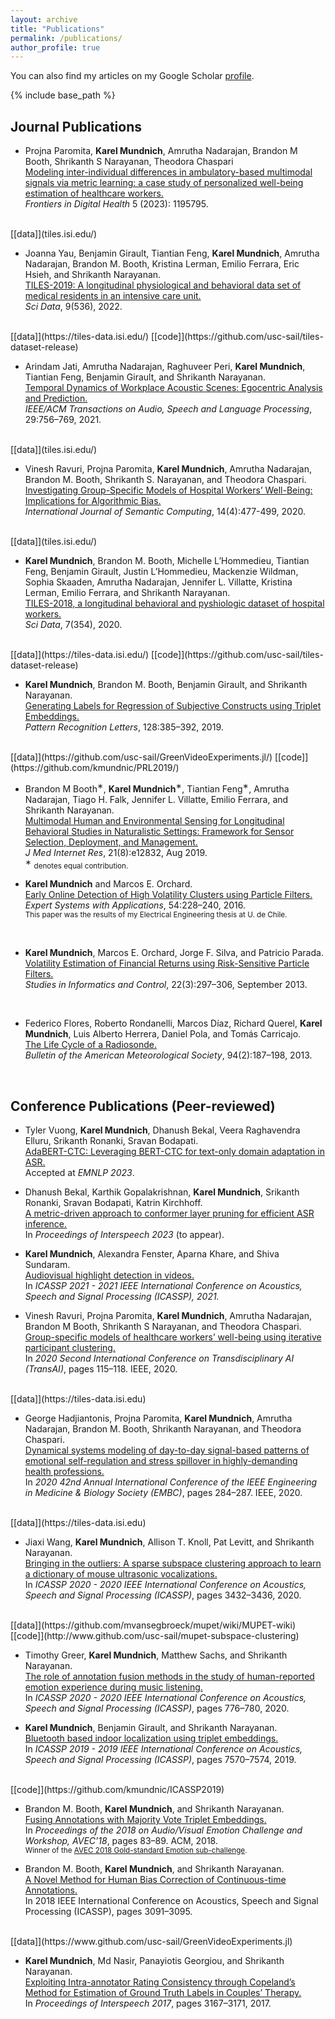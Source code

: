 ```yaml
---
layout: archive
title: "Publications"
permalink: /publications/
author_profile: true
---
```


You can also find my articles on my Google Scholar [profile](https://scholar.google.com/citations?user=eCR5px8AAAAJ&hl=en).
<!-- {% if author.googlescholar %} -->
<!-- You can also find my articles on <u><a href="{{author.googlescholar}}">my Google Scholar profile</a>.</u> -->
<!-- {% endif %} -->

{% include base_path %}

## Journal Publications

 * Projna Paromita, <b>Karel Mundnich</b>, Amrutha Nadarajan, Brandon M Booth, Shrikanth S Narayanan, Theodora Chaspari
 <br>[Modeling inter-individual differences in ambulatory-based multimodal signals via metric learning: a case study of personalized well-being estimation of healthcare workers.](https://doi.org/10.3389/fdgth.2023.1195795)
<br><em>Frontiers in Digital Health</em> 5 (2023): 1195795.
<br>
[[data]](tiles.isi.edu/)

 * Joanna Yau, Benjamin Girault, Tiantian Feng, <b>Karel Mundnich</b>, Amrutha Nadarajan, Brandon M. Booth, Kristina Lerman, Emilio Ferrara, Eric Hsieh, and Shrikanth Narayanan.
 <br>[TILES-2019: A longitudinal physiological and behavioral data set of medical residents in an intensive care unit.](https://doi.org/10.1038/s41597-022-01636-4)
 <br><em>Sci Data</em>, 9(536), 2022.
 <br>
 [[data]](https://tiles-data.isi.edu/)
 [[code]](https://github.com/usc-sail/tiles-dataset-release)

 * Arindam Jati, Amrutha Nadarajan, Raghuveer Peri, <b>Karel Mundnich</b>, Tiantian Feng, Benjamin Girault, and Shrikanth Narayanan.
<br>[Temporal Dynamics of Workplace Acoustic Scenes: Egocentric Analysis and Prediction.](http://sail.usc.edu/publications/files/Jati-TASLP2021.pdf)
<br><em>IEEE/ACM Transactions on Audio, Speech and Language Processing</em>, 29:756–769, 2021.
<br>
[[data]](tiles.isi.edu/)

 * Vinesh Ravuri, Projna Paromita, <b>Karel Mundnich</b>, Amrutha Nadarajan, Brandon M. Booth, Shrikanth S. Narayanan, and Theodora Chaspari.
<br>[Investigating Group-Specific Models of Hospital Workers’ Well-Being: Implications for Algorithmic Bias.](https://doi.org/10.1142/S1793351X20500075)
<br><em>International Journal of Semantic Computing</em>, 14(4):477-499, 2020.
<br>
[[data]](tiles.isi.edu/)

 * <b>Karel Mundnich</b>, Brandon M. Booth, Michelle L’Hommedieu, Tiantian Feng, Benjamin Girault, Justin L’Hommedieu, Mackenzie Wildman, Sophia Skaaden, Amrutha Nadarajan, Jennifer L. Villatte, Kristina Lerman, Emilio Ferrara, and Shrikanth Narayanan.
 <br>[TILES-2018, a longitudinal behavioral and pyshiologic dataset of hospital workers.](https://doi.org/10.1038/s41597-020-00655-3)
 <br><em>Sci Data</em>, 7(354), 2020.
 <br>
 [[data]](https://tiles-data.isi.edu/)
 [[code]](https://github.com/usc-sail/tiles-dataset-release)

 * <b>Karel Mundnich</b>, Brandon M. Booth, Benjamin Girault, and Shrikanth Narayanan.
 <br>[Generating Labels for Regression of Subjective Constructs using Triplet Embeddings.](https://sail.usc.edu/publications/files/1-s2.0-S0167865519302752-main%20(1).pdf)
 <br><em>Pattern Recognition Letters</em>, 128:385–392, 2019.
 <br>
 [[data]](https://github.com/usc-sail/GreenVideoExperiments.jl/)
 [[code]](https://github.com/kmundnic/PRL2019/)

 * Brandon M Booth<sup>∗</sup>, <b>Karel Mundnich</b><sup>∗</sup>, Tiantian Feng<sup>∗</sup>, Amrutha Nadarajan, Tiago H. Falk, Jennifer L. Villatte, Emilio Ferrara, and Shrikanth Narayanan.
 <br>[Multimodal Human and Environmental Sensing for Longitudinal Behavioral Studies in Naturalistic Settings: Framework for Sensor Selection, Deployment, and Management.](https://www.jmir.org/2019/8/e12832/)
 <br><em>J Med Internet Res</em>, 21(8):e12832, Aug 2019.
 <br><sup>∗</sup> <small>denotes equal contribution.</small>

 * <b>Karel Mundnich</b> and Marcos E. Orchard.
  <br>[Early Online Detection of High Volatility Clusters using Particle Filters.](http://repositorio.uchile.cl/bitstream/handle/2250/140316/Early-online-detection-of-high-volatility.pdf)
 <br><em>Expert Systems with Applications</em>, 54:228–240, 2016.
 <br><small>This paper was the results of my Electrical Engineering thesis at U. de Chile.</small>
 <br>

 * <b>Karel Mundnich</b>, Marcos E. Orchard, Jorge F. Silva, and Patricio Parada.
 <br>[Volatility Estimation of Financial Returns using Risk-Sensitive Particle Filters.](https://sic.ici.ro/wp-content/uploads/2013/09/SIC_2013-3-Art6.pdf)
 <br><em>Studies in Informatics and Control</em>, 22(3):297–306, September 2013.
 <br>

 * Federico Flores, Roberto Rondanelli, Marcos Díaz, Richard Querel, <b>Karel Mundnich</b>, Luis Alberto Herrera, Daniel Pola, and Tomás Carricajo.
 <br>[The Life Cycle of a Radiosonde.](https://journals.ametsoc.org/view/journals/bams/94/2/bams-d-11-00163.1.xml?tab_body=pdf)
 <br><em>Bulletin of the American Meteorological Society</em>, 94(2):187–198, 2013.
 <br>

## Conference Publications (Peer-reviewed)

 * Tyler Vuong, <b>Karel Mundnich</b>, Dhanush Bekal, Veera Raghavendra Elluru, Srikanth Ronanki, Sravan Bodapati.
 <br>[AdaBERT-CTC: Leveraging BERT-CTC for text-only domain adaptation in ASR.](https://www.amazon.science/publications/adabert-ctc-leveraging-bert-ctc-for-text-only-domain-adaptation-in-asr)
 <br>Accepted at <em>EMNLP 2023</em>.

 * Dhanush Bekal, Karthik Gopalakrishnan, <b>Karel Mundnich</b>, Srikanth Ronanki, Sravan Bodapati, Katrin Kirchhoff.
 <br>[A metric-driven approach to conformer layer pruning for efficient ASR inference.](https://www.amazon.science/publications/a-metric-driven-approach-to-conformer-layer-pruning-for-efficient-asr-inference)
 <br>In <em>Proceedings of Interspeech 2023</em> (to appear).

 * <b>Karel Mundnich</b>, Alexandra Fenster, Aparna Khare, and Shiva Sundaram.
 <br>[Audiovisual highlight detection in videos.](https://arxiv.org/pdf/2102.05811.pdf)
 <br>In <em>ICASSP 2021 - 2021 IEEE International Conference on Acoustics, Speech and Signal Processing (ICASSP), 2021.</em>

 * Vinesh Ravuri, Projna Paromita, <b>Karel Mundnich</b>, Amrutha Nadarajan, Brandon M Booth, Shrikanth S Narayanan, and Theodora Chaspari.
 <br>[Group-specific models of healthcare workers’ well-being using iterative participant clustering.](https://sail.usc.edu/publications/files/ravuri_transai20.pdf)
 <br>In <em>2020 Second International Conference on Transdisciplinary AI (TransAI)</em>, pages 115–118. IEEE, 2020.
 <br>
 [[data]](https://tiles-data.isi.edu)

 * George Hadjiantonis, Projna Paromita, <b>Karel Mundnich</b>, Amrutha Nadarajan, Brandon M. Booth, Shrikanth Narayanan, and Theodora Chaspari.
 <br>[Dynamical systems modeling of day-to-day signal-based patterns of emotional self-regulation and stress spillover in highly-demanding health professions.](https://sail.usc.edu/publications/files/DSMEmotionalSelfRegulationHospitalWorkers_EMBC2020.pdf)
 <br>In <em>2020 42nd Annual International Conference of the IEEE Engineering in Medicine & Biology Society (EMBC)</em>, pages 284–287. IEEE, 2020.
 <br>
 [[data]](https://tiles-data.isi.edu)

 * Jiaxi Wang, <b>Karel Mundnich</b>, Allison T. Knoll, Pat Levitt, and Shrikanth Narayanan.
 <br>[Bringing in the outliers: A sparse subspace clustering approach to learn a dictionary of mouse ultrasonic vocalizations.](https://sail.usc.edu/publications/files/ICASSP2020____MUPET.pdf)
 <br>In <em>ICASSP 2020 - 2020 IEEE International Conference on Acoustics, Speech and Signal Processing (ICASSP)</em>, pages 3432–3436, 2020.
 <br>
 [[data]](https://github.com/mvansegbroeck/mupet/wiki/MUPET-wiki)
 [[code]](http://www.github.com/usc-sail/mupet-subspace-clustering)

 * Timothy Greer, <b>Karel Mundnich</b>, Matthew Sachs, and Shrikanth Narayanan.
 <br>[The role of annotation fusion methods in the study of human-reported emotion experience during music listening.](https://sail.usc.edu/publications/files/ICASSP_2020_Music_Annotation_Fusion.pdf)
 <br>In <em>ICASSP 2020 - 2020 IEEE International Conference on Acoustics, Speech and Signal Processing (ICASSP)</em>, pages 776–780, 2020.

 * <b>Karel Mundnich</b>, Benjamin Girault, and Shrikanth Narayanan.
 <br>[Bluetooth based indoor localization using triplet embeddings.](https://sail.usc.edu/publications/files/Mundnich-ICASSP2019.pdf)
 <br>In <em>ICASSP 2019 - 2019 IEEE International Conference on Acoustics, Speech and Signal Processing (ICASSP)</em>, pages 7570–7574, 2019.
 <br>
 [[code]](https://github.com/kmundnic/ICASSP2019)

 * Brandon M. Booth, <b>Karel Mundnich</b>, and Shrikanth Narayanan.
 <br>[Fusing Annotations with Majority Vote Triplet Embeddings.](https://sail.usc.edu/publications/files/p83-booth.pdf)
 <br>In <em>Proceedings of the 2018 on Audio/Visual Emotion Challenge and Workshop, AVEC’18</em>, pages 83–89. ACM, 2018.
 <br><small>Winner of the [AVEC 2018 Gold-standard Emotion sub-challenge](https://sites.google.com/view/avec2018/home).</small>

 * Brandon M. Booth, <b>Karel Mundnich</b>, and Shrikanth Narayanan.
 <br>[A Novel Method for Human Bias Correction of Continuous-time Annotations.](https://sail.usc.edu/publications/files/08461645.pdf)
 <br>In 2018 IEEE International Conference on Acoustics, Speech and Signal Processing (ICASSP), pages 3091–3095.
 <br>
 [[data]](https://www.github.com/usc-sail/GreenVideoExperiments.jl)

 * <b>Karel Mundnich</b>, Md Nasir, Panayiotis Georgiou, and Shrikanth Narayanan.
 <br>[Exploiting Intra-annotator Rating Consistency through Copeland’s Method for Estimation of Ground Truth Labels in Couples’ Therapy.](https://sail.usc.edu/publications/files/mundnichinterspeech2017.pdf)
 <br>In <em>Proceedings of Interspeech 2017</em>, pages 3167–3171, 2017.
 <br>
